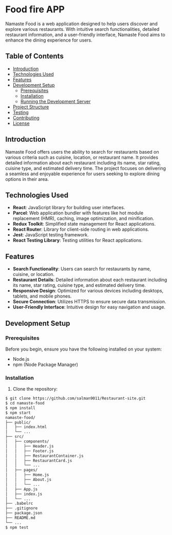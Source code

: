 # Food fire APP

Namaste Food is a web application designed to help users discover and explore various restaurants. With intuitive search functionalities, detailed restaurant information, and a user-friendly interface, Namaste Food aims to enhance the dining experience for users.

## Table of Contents

- [Introduction](#introduction)
- [Technologies Used](#technologies-used)
- [Features](#features)
- [Development Setup](#development-setup)
  - [Prerequisites](#prerequisites)
  - [Installation](#installation)
  - [Running the Development Server](#running-the-development-server)
- [Project Structure](#project-structure)
- [Testing](#testing)
- [Contributing](#contributing)
- [License](#license)

## Introduction

Namaste Food offers users the ability to search for restaurants based on various criteria such as cuisine, location, or restaurant name. It provides detailed information about each restaurant including its name, star rating, cuisine type, and estimated delivery time. The project focuses on delivering a seamless and enjoyable experience for users seeking to explore dining options in their area.

## Technologies Used

- **React**: JavaScript library for building user interfaces.
- **Parcel**: Web application bundler with features like hot module replacement (HMR), caching, image optimization, and minification.
- **Redux Toolkit**: Simplified state management for React applications.
- **React Router**: Library for client-side routing in web applications.
- **Jest**: JavaScript testing framework.
- **React Testing Library**: Testing utilities for React applications.

## Features

- **Search Functionality**: Users can search for restaurants by name, cuisine, or location.
- **Restaurant Details**: Detailed information about each restaurant including its name, star rating, cuisine type, and estimated delivery time.
- **Responsive Design**: Optimized for various devices including desktops, tablets, and mobile phones.
- **Secure Connection**: Utilizes HTTPS to ensure secure data transmission.
- **User-Friendly Interface**: Intuitive design for easy navigation and usage.

## Development Setup

### Prerequisites

Before you begin, ensure you have the following installed on your system:

- Node.js
- npm (Node Package Manager)

### Installation

1. Clone the repository:

```bash
$ git clone https://github.com/salman9011/Restaurant-site.git
$ cd namaste-food
$ npm install
$ npm start
namaste-food/
├── public/
│   ├── index.html
│   └── ...
├── src/
│   ├── components/
│   │   ├── Header.js
│   │   ├── Footer.js
│   │   ├── RestaurantContainer.js
│   │   ├── RestaurantCard.js
│   │   └── ...
│   ├── pages/
│   │   ├── Home.js
│   │   ├── About.js
│   │   └── ...
│   ├── App.js
│   ├── index.js
│   └── ...
├── .babelrc
├── .gitignore
├── package.json
├── README.md
└── ...
$ npm test



